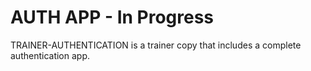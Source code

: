 # AUTH APP - In Progress

TRAINER-AUTHENTICATION is a trainer copy that includes a complete authentication app. 
